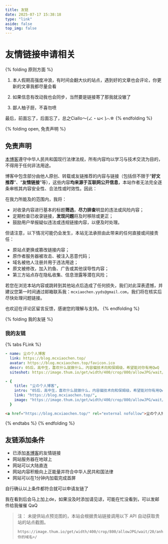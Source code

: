 ```yaml
---
title: 友链
date: 2025-07-17 15:38:18
type: "link"
aside: false
top_img: false
---
```


# 友情链接申请相关

{% folding 原则方面 %}
1. 本人假期高强度冲浪，有时间会翻大伙的站点，遇到好的文章也会评论，你更新的文章我都尽量会看

2. 如果信息有改动我也会同步，当然要是链接寄了那我就没辙了

3. 鄙人柚子厨，不喜勿喷

最后，前面忘了，后面忘了，总之Ciallo～(∠・ω< )⌒☆
{% endfolding %}


{% folding open, 免责声明 %}
## 免责声明

[本博客](https://blog.mcxiaochen.top)遵守中华人民共和国现行法律法规，所有内容均以学习与技术交流为目的，不得用于任何非法用途。

博客中包含部分由他人原创、转载或友链推荐的内容与链接（包括但不限于“**好文推荐**”、“**友情链接**”等），这些内容**均来源于互联网公开信息**，本站作者无法完全逐条审核其内容安全性、合法性或时效性。因此：

在我力所能及的范围内，我将：

- 对收录内容进行基本的标题**筛选**，**尽力排查**明显的违法或风险内容；
- 定期检查已收录链接，**发现问题**将及时移除或更正；
- 鼓励用户举报疑似违法或违规链接内容，以便及时处理。

但请注意，以下情况可能仍会发生，本站无法承担由此带来的任何直接或间接责任：

- 原站点更换或篡改链接内容；
- 原作者服务器被攻击、被注入恶意代码；
- 域名被他人注册并用于违法用途；
- 原文被修改，加入钓鱼、广告或其他误导性内容；
- 第三方站点存在隐私收集、信息泄露等潜在风险；

若您在浏览本站内容或跳转到其他站点后造成了任何损失，我们对此深表遗憾，并建议您第一时间通过邮箱联系我：``mcxiaochen.yyds@gmail.com``，我们将在核实后尽快处理问题链接。

也欢迎在评论区留言反馈，感谢您的理解与支持。
{% endfolding %}

{% folding 我的友链 %}
### 我的友链
{% tabs FLink %}

<!-- tab Butterfly -->
```yml
- name: 尘の个人博客
  link: https://blog.mcxiaochen.top/
  avatar: https://blog.mcxiaochen.top/favicon.ico
  descr: 05后，高中生，喜欢什么就做什么，内容偏技术向和保姆级，希望能对你有用QwQ
  siteshot: https://image.thum.io/get/width/400/crop/800/allowJPG/wait/20/anheyu.com/https://blog.mcxiaochen.top/
```
<!-- endtab -->

<!-- tab Fuild -->

```yml
- {
    title: "尘の个人博客",
    intro: "05后，高中生，喜欢什么就做什么，内容偏技术向和保姆级，希望能对你有用QwQ",
    link: "https://blog.mcxiaochen.top/",
    image: "https://image.thum.io/get/width/400/crop/800/allowJPG/wait/20/anheyu.com/https://blog.mcxiaochen.top/",
  }
```

<!-- endtab -->

<!-- tab html -->

```HTML
<a href="https://blog.mcxiaochen.top/" rel="external nofollow">尘の个人博客</a>
```

<!-- endtab -->

{% endtabs %}
{% endfolding %}

## 友链添加条件
- 已添加[本博客](https://blog.mcxiaochen.top)的友情链接
- 网站服务器在地球上
- 网站可以大陆直连
- 网站内容积极向上正能量并符合中华人民共和国法律
- 网站可以在1分钟内加载完成首屏

自行确认以上条件都符合就可以申请友链了

我在看到后会马上加上de，如果没及时添加请见谅，可能在忙没看到，可以发邮件给我催催 QaQ

> 注：
> 未提供站点预览图的，本站会根据贵站链接调用以下 API 自动获取贵站的站点截图。
> ```web
> https://image.thum.io/get/width/400/crop/800/allowJPG/wait/20/anheyu.com/https://<你的域名>/
> ```
